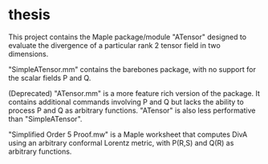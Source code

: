# thesis
This project contains the Maple package/module "ATensor" designed to evaluate the divergence of a particular rank 2 tensor field in two dimensions.

"SimpleATensor.mm" contains the barebones package, with no support for the scalar fields P and Q.

(Deprecated) "ATensor.mm" is a more feature rich version of the package. It contains additional commands involving P and Q but lacks the ability to process P and Q as arbitrary functions. "ATensor" is also less performative than "SimpleATensor".

"Simplified Order 5 Proof.mw" is a Maple worksheet that computes DivA using an arbitrary conformal Lorentz metric, with P(R,S) and Q(R) as arbitrary functions.
